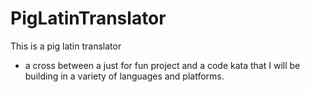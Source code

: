 PigLatinTranslator
==================

This is a pig latin translator 
- a cross between a just for fun project and a code kata that I will be building in a variety of languages and platforms.
